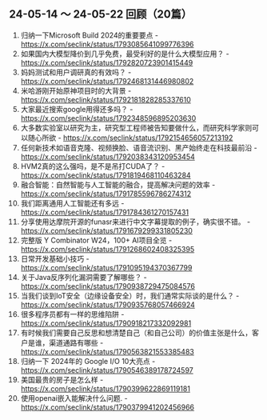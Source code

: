 ## 24-05-14 ～ 24-05-22 回顾（20篇）
1. 归纳一下Microsoft Build 2024的重要要点 - https://x.com/seclink/status/1793085641099776396
2. 如果国内大模型降价到几乎免费，最受利好的是什么大模型应用？ - https://x.com/seclink/status/1792820723901415449
3. 妈妈测试和用户调研真的有效吗？ - https://x.com/seclink/status/1792468131446980802
4. 米哈游刚开始原神项目时的大背景 - https://x.com/seclink/status/1792181828285337610
5. 大家最近搜索google用得还多吗？ - https://x.com/seclink/status/1792348596895203630
6. 大多数实验室以研究为主，研究型工程师被告知要做什么，而研究科学家则可以随心所欲 - https://x.com/seclink/status/1792154656057213192
7. 任何新技术如语音克隆、视频换脸、语音流识别、黑产始终走在科技最前沿 - https://x.com/seclink/status/1792038343120953454
8. HVM2真的这么强吗，是不是吊打CUDA了？ - https://x.com/seclink/status/1791819468110463284
9. 融合智能：自然智能与人工智能的融合，提高解决问题的效率 - https://x.com/seclink/status/1791785596786274312
10. 我们距离通用人工智能还有多远 - https://x.com/seclink/status/1791784361270157431
11. 分享使用达摩院开源的funasr来进行中文字幕提取的例子，确实很不错。 - https://x.com/seclink/status/1791679299331805230
12. 完整版 Y Combinator W24，100+ AI项目全览 - https://x.com/seclink/status/1791268602408325395
13. 日常开发基础小技巧 - https://x.com/seclink/status/1791095194370367799
14. 关于Java反序列化漏洞需要了解哪些？ - https://x.com/seclink/status/1790938729475084576
15. 当我们谈到IoT安全（边缘设备安全）时，我们通常实际谈的是什么？ - https://x.com/seclink/status/1790935768057466924
16. 很多程序员都有一样的思维陷阱 - https://x.com/seclink/status/1790918217332092981
17. 有时候我们需要自己反思和想清楚自己（和自己公司）的价值主张是什么，客户是谁，渠道通路有哪些 - https://x.com/seclink/status/1790563821553385483
18. 归纳一下 2024年的 Google I/O 10大亮点 - https://x.com/seclink/status/1790546389178724597
19. 美国最贵的房子是怎么样 - https://x.com/seclink/status/1790399622869119181
20. 使用openai嵌入能解决什么问题. - https://x.com/seclink/status/1790379941202456966
